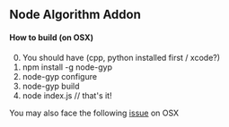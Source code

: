 ## Node Algorithm Addon

#### How to build (on OSX)
0. You should have (cpp, python installed first / xcode?)
1. npm install -g node-gyp
2. node-gyp configure
3. node-gyp build
4. node index.js // that's it!

You may also face the following [issue](https://github.com/nodejs/node-gyp/issues/341) on OSX
